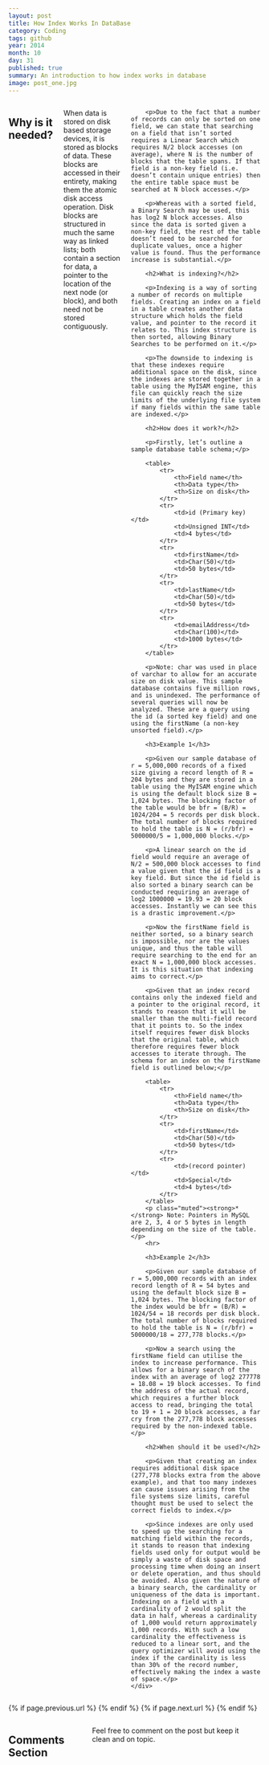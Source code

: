```yaml
---
layout: post
title: How Index Works In DataBase
category: Coding
tags: github 
year: 2014
month: 10
day: 31
published: true
summary: An introduction to how index works in database
image: post_one.jpg
---
```


<div class="row">	
	<div class="span9 columns">
		<h2>Why is it needed?</h2>
		<p>When data is stored on disk based storage devices, it is stored as blocks of data. These blocks are accessed in their entirety, making them the atomic disk access operation. Disk blocks are structured in much the same way as linked lists; both contain a section for data, a pointer to the location of the next node (or block), and both need not be stored contiguously.</p>

		<p>Due to the fact that a number of records can only be sorted on one field, we can state that searching on a field that isn’t sorted requires a Linear Search which requires N/2 block accesses (on average), where N is the number of blocks that the table spans. If that field is a non-key field (i.e. doesn’t contain unique entries) then the entire table space must be searched at N block accesses.</p>

		<p>Whereas with a sorted field, a Binary Search may be used, this has log2 N block accesses. Also since the data is sorted given a non-key field, the rest of the table doesn’t need to be searched for duplicate values, once a higher value is found. Thus the performance increase is substantial.</p>

		<h2>What is indexing?</h2>

		<p>Indexing is a way of sorting a number of records on multiple fields. Creating an index on a field in a table creates another data structure which holds the field value, and pointer to the record it relates to. This index structure is then sorted, allowing Binary Searches to be performed on it.</p>

		<p>The downside to indexing is that these indexes require additional space on the disk, since the indexes are stored together in a table using the MyISAM engine, this file can quickly reach the size limits of the underlying file system if many fields within the same table are indexed.</p>

		<h2>How does it work?</h2>

		<p>Firstly, let’s outline a sample database table schema;</p>

		<table>
			<tr>
				<th>Field name</th>
				<th>Data type</th>     
				<th>Size on disk</th>
			</tr>
			<tr>
				<td>id (Primary key)</td> 
				<td>Unsigned INT</td>   
				<td>4 bytes</td>
			</tr>
			<tr>
				<td>firstName</td>
				<td>Char(50)</td>
				<td>50 bytes</td>
			</tr>
			<tr>
				<td>lastName</td>
				<td>Char(50)</td>
				<td>50 bytes</td>
			</tr>
			<tr>
				<td>emailAddress</td>
				<td>Char(100)</td>
				<td>1000 bytes</td>
			</tr>
	    </table>

		<p>Note: char was used in place of varchar to allow for an accurate size on disk value. This sample database contains five million rows, and is unindexed. The performance of several queries will now be analyzed. These are a query using the id (a sorted key field) and one using the firstName (a non-key unsorted field).</p>

		<h3>Example 1</h3>

		<p>Given our sample database of r = 5,000,000 records of a fixed size giving a record length of R = 204 bytes and they are stored in a table using the MyISAM engine which is using the default block size B = 1,024 bytes. The blocking factor of the table would be bfr = (B/R) = 1024/204 = 5 records per disk block. The total number of blocks required to hold the table is N = (r/bfr) = 5000000/5 = 1,000,000 blocks.</p>

		<p>A linear search on the id field would require an average of N/2 = 500,000 block accesses to find a value given that the id field is a key field. But since the id field is also sorted a binary search can be conducted requiring an average of log2 1000000 = 19.93 = 20 block accesses. Instantly we can see this is a drastic improvement.</p>

		<p>Now the firstName field is neither sorted, so a binary search is impossible, nor are the values unique, and thus the table will require searching to the end for an exact N = 1,000,000 block accesses. It is this situation that indexing aims to correct.</p>

		<p>Given that an index record contains only the indexed field and a pointer to the original record, it stands to reason that it will be smaller than the multi-field record that it points to. So the index itself requires fewer disk blocks that the original table, which therefore requires fewer block accesses to iterate through. The schema for an index on the firstName field is outlined below;</p>

		<table>
			<tr>
				<th>Field name</th>
				<th>Data type</th>     
				<th>Size on disk</th>
			</tr>
			<tr>
				<td>firstName</td>
				<td>Char(50)</td>
				<td>50 bytes</td>
			</tr>
			<tr>
				<td>(record pointer)</td>
				<td>Special</td>
				<td>4 bytes</td>
			</tr>
	    </table>
	    <p class="muted"><strong>*</strong> Note: Pointers in MySQL are 2, 3, 4 or 5 bytes in length depending on the size of the table.</p>
	    <hr>

		<h3>Example 2</h3>

		<p>Given our sample database of r = 5,000,000 records with an index record length of R = 54 bytes and using the default block size B = 1,024 bytes. The blocking factor of the index would be bfr = (B/R) = 1024/54 = 18 records per disk block. The total number of blocks required to hold the table is N = (r/bfr) = 5000000/18 = 277,778 blocks.</p>

		<p>Now a search using the firstName field can utilise the index to increase performance. This allows for a binary search of the index with an average of log2 277778 = 18.08 = 19 block accesses. To find the address of the actual record, which requires a further block access to read, bringing the total to 19 + 1 = 20 block accesses, a far cry from the 277,778 block accesses required by the non-indexed table.</p>

		<h2>When should it be used?</h2>

		<p>Given that creating an index requires additional disk space (277,778 blocks extra from the above example), and that too many indexes can cause issues arising from the file systems size limits, careful thought must be used to select the correct fields to index.</p>

		<p>Since indexes are only used to speed up the searching for a matching field within the records, it stands to reason that indexing fields used only for output would be simply a waste of disk space and processing time when doing an insert or delete operation, and thus should be avoided. Also given the nature of a binary search, the cardinality or uniqueness of the data is important. Indexing on a field with a cardinality of 2 would split the data in half, whereas a cardinality of 1,000 would return approximately 1,000 records. With such a low cardinality the effectiveness is reduced to a linear sort, and the query optimizer will avoid using the index if the cardinality is less than 30% of the record number, effectively making the index a waste of space.</p>
	</div>
</div> 

<div class="row">	
	<div class="span9 column">
			<p class="pull-right">{% if page.previous.url %} <a href="{{page.previous.url}}" title="Previous Post: {{page.previous.title}}"><i class="icon-chevron-left"></i></a> 	{% endif %}   {% if page.next.url %} 	<a href="{{page.next.url}}" title="Next Post: {{page.next.title}}"><i class="icon-chevron-right"></i></a> 	{% endif %} </p>  
	</div>
</div>

<div class="row">	
    <div class="span9 columns">    
		<h2>Comments Section</h2>
	    <p>Feel free to comment on the post but keep it clean and on topic.</p>	
		<div id="disqus_thread"></div>
		<script type="text/javascript">
			/* * * CONFIGURATION VARIABLES: EDIT BEFORE PASTING INTO YOUR WEBPAGE * * */
			var disqus_shortname = 'ericjones'; // required: replace example with your forum shortname
			var disqus_identifier = '/blog/How-Index-Works-In-DataBase';
			var disqus_url = '/blog/How-Index-Works-In-DataBase';
			
			/* * * DON'T EDIT BELOW THIS LINE * * */
			(function() {
				var dsq = document.createElement('script'); dsq.type = 'text/javascript'; dsq.async = true;
				dsq.src = 'http://' + disqus_shortname + '.disqus.com/embed.js';
				(document.getElementsByTagName('head')[0] || document.getElementsByTagName('body')[0]).appendChild(dsq);
			})();
		</script>
		<noscript>Please enable JavaScript to view the <a href="http://disqus.com/?ref_noscript">comments powered by Disqus.</a></noscript>
		<a href="http://disqus.com" class="dsq-brlink">blog comments powered by <span class="logo-disqus">Disqus</span></a>
	</div>
</div>

<!-- Twitter -->
<script>!function(d,s,id){var js,fjs=d.getElementsByTagName(s)[0];if(!d.getElementById(id)){js=d.createElement(s);js.id=id;js.src="//platform.twitter.com/widgets.js";fjs.parentNode.insertBefore(js,fjs);}}(document,"script","twitter-wjs");</script>

<!-- Google + -->
<script type="text/javascript">
  (function() {
    var po = document.createElement('script'); po.type = 'text/javascript'; po.async = true;
    po.src = 'https://apis.google.com/js/plusone.js';
    var s = document.getElementsByTagName('script')[0]; s.parentNode.insertBefore(po, s);
  })();
</script>